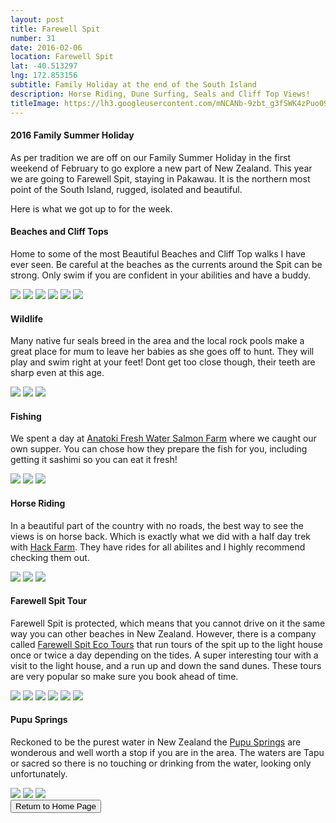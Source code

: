 ```yaml
---
layout: post
title: Farewell Spit
number: 31
date: 2016-02-06
location: Farewell Spit
lat: -40.513297
lng: 172.853156
subtitle: Family Holiday at the end of the South Island
description: Horse Riding, Dune Surfing, Seals and Cliff Top Views!
titleImage: https://lh3.googleusercontent.com/mNCANb-9zbt_g3fSWK4zPuo09D7_BFFD-dVyjwYZIrfWmEI8UUDkBBlB5eEgEnvNoJ1xfATdqSIhNB9CwOF6xS_xdtdYQdtrqgRrD4U7ZITDpH8-3_zVP5-Tk-uyGVQJfSCGogH-Nvk=w2400
---
```


<h4>2016 Family Summer Holiday</h4>

As per tradition we are off on our Family Summer Holiday in the first weekend of February to go explore a new part of New Zealand. This year we are going to Farewell Spit, staying in Pakawau.
It is the northern most point of the South Island, rugged, isolated and beautiful. 

Here is what we got up to for the week.

<h4>Beaches and Cliff Tops</h4>

Home to some of the most Beautiful Beaches and Cliff Top walks I have ever seen. Be careful at the beaches as the currents around the Spit can be strong. Only swim if you are confident in your abilities and have a buddy.

<img src="https://lh3.googleusercontent.com/VsAlCB2L12M1M5DrNk4jvkWhcqxGrNyrEqUJx6UhQ9ACxYBlVXmRroMNHVZU4HB8PXV-9Tk5zxOOIZrJKC2rG6-4cBF_vCtS39xGUQAWDAD3m-qW9w9ppwbXgcEmcidbMZwYt9BOlcc=w2400" class="image1">
<img src="https://lh3.googleusercontent.com/SwE94OGl8EJfRRNg2KF8OmCLaq5oA2gZ4j4DoJBYvRmN1O9C_E4eDGVyLcpoJ6L_H2goBv8IM0LR2rk90nnILYUizx3l0aoy8tZ6i18ZrIyA-GLTn7dsIaGfRkI6PB7AZcjJkETMDh8=w2400" class="image1">
<img src="https://lh3.googleusercontent.com/o9xD_8F4Q5It9spTLCBilvLG-php5CUH9J0Y9RM8VKZgsgIkx2JM-NVLb9FcyviLMMITTvy4TLCsfXUQhZAJ0ASD2U7zYb6bR5VgXWyY3b3vmlw_VdXI-u7kZQ_qNlBBI_7VXMHCBlk=w2400" class="image1">
<img src="https://lh3.googleusercontent.com/Z88Pn0AP2RZuWhg4c7nIkXlY-uP9Q7QLbKGKP3TG30jF7AZ13yHvqOOtF_33rlOEsrTYo5ZvaYtz8FVdAcCela926WgPhGooG6JR224bBoBbXxZy6v3eUO-qOtZcu9M5uJrkI7HGLEg=w2400" class="image1">
<img src="https://lh3.googleusercontent.com/ME_bamVCP1CdD2FuGZYbmj1vmZ8rvGc5NBTkfGL44YKtblMINwMSACV3ghBX1hG9BtZDQivSbVzDjjxu1azVZzrHcpq7rkwWgL40UK-z3AIFkXUTwQgV0fSZH48gM6eWJXBX-kFUDEE=w2400" class="image1">
<img src="https://lh3.googleusercontent.com/cOdGf5KeiEOm30wFsCxpeJMzsax3R7MfSd33pUQ7aOwomSA0BdAxjUjSn_wPOd7gVARz-qGnKsJlWRujSRdJLJZF2Ize9FnHN0VLtJR3bUB9ApnP4JAuJMaUdCzdZaPiCSzjKWY-yg0=w2400" class="image1">

<h4>Wildlife</h4>

Many native fur seals breed in the area and the local rock pools make a great place for mum to leave her babies as she goes off to hunt. They will play and swim right at your feet! Dont get too close though, their teeth are sharp even at this age.

<img src="https://lh3.googleusercontent.com/pdSGCzvwWqz6ylCvl_QLn3VbsBipwr0jENySeITDAlOv0OOlVuwtNerGE9GpY2TdutS2IRl4sD52iPLOtyQaAt0d3eqoXXoFVF9cy_3n47KNf1XDBzljFJowkM7gqHPpkknTszZTGLQ=w2400" class="image1">
<img src="https://lh3.googleusercontent.com/1gf9WRu_MYL4gQ1rCXTjKprmGUv2rjO2uZ06wHq0vQe16vnW8_y1_nInSRm7iOPETmUv8KaOmq8f5n_xqEbDMNzTHxCxNIh08-y1J-wjh8fILSs7mCz4oPcuHwC0oQDlP5zYIS9Apao=w2400" class="image1">
<img src="https://lh3.googleusercontent.com/0CD_3_B53l7bUYoRswJnEYuymFv1IBDfjGOJnPiTrtihAYhJcXUkfB1QTbuGJsTK2f3cRV35Xl7-n_onCuZKbjTnm716iUm1Xct9_nawp28Eq4Yjxjj-b-OLU838FpRU5F9xUlRHtCM=w2400" class="image1">

<h4>Fishing</h4>

We spent a day at <a target="_blank" href="http://www.anatokisalmon.co.nz/">Anatoki Fresh Water Salmon Farm</a> where we caught our own supper. You can chose how they prepare the fish for you, including getting it sashimi so you can eat it fresh!

<img src="https://lh3.googleusercontent.com/49sNIzP43plGmVEINnVli9wigU7hUqAy3f0KGrM9TFa18S08LqUjyeYaTNBYwXj48lMSAXMS3lmi5_OXQw2f9MUdA6ZUfr6ukNku1RtxYXfy7rDj7dcNGmws1SPeGBXQcr7EkXb4B24=w2400" class="image1">
<img src="https://lh3.googleusercontent.com/PgmkYwt_w4Np8XwcjG_hkhOQxbgIvafJkxZj43WvosI00999pOsKDDxfnKXLhg61X9_K7hfn2EnhThqS9ypnk0MPbYMzQbia1qntt8_ZylprZeDctzt6XPOQjfJTT-TQdiJCsDTZs-0=w2400" class="image1">
<img src="https://lh3.googleusercontent.com/Pa5FPiMgcBPN44diEKwoEvP4RiE6l095BI5cH5egNZpzcsz1E5GK_GL5XV5CcPpYTrdexib_UCasZ_6TPb9uLVzHxNoxJ20Ff5P1JEoL8aNaNqtdJQbD_RjZ8U_M97j-FpCBeK47Slk=w2400" class="image1">

<h4>Horse Riding</h4>

In a beautiful part of the country with no roads, the best way to see the views is on horse back. Which is exactly what we did with a half day trek with 
<a target="_blank" href="http://www.hackfarm.co.nz/">Hack Farm</a>. They have rides for all abilites and I highly recommend checking them out.

<img src="https://lh3.googleusercontent.com/OjvHuTM8kPyEHBud4ebU2ZI_H93LphJu8urRSEBwBHzp4IY2zD74oby7XLejaPwcGDF2TvJWQrKYgGubTtSbdXGScpfXymfjv2QxjJIUZkU2ehf2V7qwTg3a-UBMdapR4JuwE6EAGbc=w2400" class="image1">
<img src="https://lh3.googleusercontent.com/X__A15j9rLUv3KggxVDBtK1ebhbV9dbLT_Ehs7G_1U2onX4B65fIVhHOLYvFfeAlujH3RxMDU8_1I6KqiRpG_MGr77OcZ86cOCOm1TrNOG648M4VcYNmiA1mS_TVcfgP0LGI-QewQ38=w2400" class="image1">
<img src="https://lh3.googleusercontent.com/Tny6-bQiQ-eqpnzi64X4PeqaQ5mgkvdYn1LNALLAnLljBUqer6HqogZZh5eynbCpG7NiuViTat46kSFPHZQJhkroWWOCs4jAQRk8R6sQu3YZd5NbraD54NKNZ4aBEDKl7XPt0GTCw3o=w2400" class="image1">

<h4>Farewell Spit Tour</h4> 

Farewell Spit is protected, which means that you cannot drive on it the same way you can other beaches in New Zealand.
However, there is a company called <a target="_blank" href="http://www.farewellspit.com/">Farewell Spit Eco Tours</a> that run tours of the spit up to the light house once or twice a day depending on the tides. 
A super interesting tour with a visit to the light house, and a run up and down the sand dunes. These tours are very popular so make sure you book ahead of time. 

<img src="https://lh3.googleusercontent.com/IGQs7SwPLja6_HJ6hoxQXOCXyqvvfoHFwyJ-J9OlvotjnL8qlAiWvUCm0XJuTb-LhiQ4HZy4o6MpnQpc81ygLFhobYY15gDBYdRKmlF_vSoKhBNUTxXm2c3pFCygIP8Z7dpkoTTtyV8=w2400" class="image1">
<img src="https://lh3.googleusercontent.com/nY2vsJyho_TsBYbpv_iOF_p__FSXUqiqRa1HR8CgBdqiNokZg3ZrWSkaDDriGFwbuwknOsPQGNpESH21Ixx5X1Cx2HiZyIXR1tjL4uXP4PeMBR007NjNUMqm8xz2r_e5dx0xrCEIqpk=w2400" class="image1">
<img src="https://lh3.googleusercontent.com/cmGM0okIUX5GjOoov35T4T4H82Fb-f2Lj1vqNYqdEb8iEEXRVeo66jq1A4nNlB8Iw2gCt7rJdUfxcSyXAGvEqlIB7398ywMttZ4QrGZ1bykFdEZK89dHDVsIghcLQv_FTRRUCQ_QD3U=w2400" class="image1">
<img src="https://lh3.googleusercontent.com/cFMnawoA8cbGsFVVsXBc3NiEhqqK9lH4oXWyMP287H5Poojw6S5jqWnoyo6zF3opKj219Q4_baKsA9k5jwtAUlWGphWWayUKnvQiVRWSKF1SjyskJs5sYTRW-OANID2k7RpC8vLtc28=w2400" class="image1">
<img src="https://lh3.googleusercontent.com/IDtstVtQC5IGzrywxIAUapHPUltFXb69wUiNpi0lQB8Pbw8Vbm6HoO_uHOGkIcZYajNTdZD8Tx9zYd7rdzvBTtwT5p2AxbLaSdTlD3AeYjA2Om5971kIhyHWtBbgWzweLtuTDyTAV3w=w2400" class="image1">
<img src="https://lh3.googleusercontent.com/gH1oC7eaf84TDN2-9x4Lezs1Fv4MCjEb1UqmysPKlMM8-Hy_JOj_FXkQfzksTaC3Fe-MreKL97NWMvhUEtFooLS1wg5ZwxM0G1vYluJ4em_4i5fdWxvbyM6JzzTBix3S98x2tfD-_KM=w2400" class="image1">

<h4>Pupu Springs</h4>

Reckoned to be the purest water in New Zealand the <a target="_blank" href="https://www.doc.govt.nz/parks-and-recreation/places-to-go/nelson-tasman/places/takaka-area/te-waikoropupu-springs/">Pupu Springs</a> are wonderous and well worth a stop if you are in the area.
The waters are Tapu or sacred so there is no touching or drinking from the water, looking only unfortunately.

<img src="https://lh3.googleusercontent.com/cRQt5ATpiXOVysAXn6oNil67LW2IJ7Tu9oNh8RNXoUqosNZletwMNIXhdUEWaNZ-7NYCjZWlzrJfcyBnNdp8zFtbZ2pnjoHInw-SFHGDkL3UpabFaUBXhY8SOQUMOBigRzT77D_1464=w2400" class="image1">
<img src="https://lh3.googleusercontent.com/v_u4B3kwG4YFqFmRAhPxTsV8hmrddWPRxIKO9FZ8C95tcMDUn74R2RezpTwhdETyF0zsraNnk-yzULJRMLtGlSLGAuQgokDunwxiSBmgkvNojHyucHFieY_A2kIrpdfKDFdscrMOUjc=w2400" class="image1">
<img src="https://lh3.googleusercontent.com/l3OezceIDIFqFYKN_jw-b2PZyajEtofOr4lWP90c-J6t7BpKJphe6BISlHvih2BdrmMZiE3dk-GnOA0CR_RS-72WDeZAgzXtBYlPrjeR_YRVhtT9nx-rKIfjHXJCSMfx0AofQSHn0kI=w2400" class="image1">


<div class="wrapper">
  <input type="button" class="button" value="Return to Home Page" onclick="self.close()">
</div>

